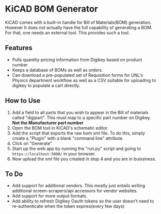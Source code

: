 KiCAD BOM Generator
===================

KiCAD comes with a built-in handle for Bill of Materials(BOM) generation. However It does not actually have the full capability of generating a BOM. For that, one needs an external tool. This provides such a tool.

Features
--------
-  Pulls quantity-pricing information from Digikey based on product number
-  Keeps a database of BOMs as well as orders.
-  Can download a pre-populated set of Requisition forms for UNL's Physics department workflow as well as a CSV suitable for uploading to digikey to populate a cart directly.


How to Use
----------
1.  Add a field to all parts that you wish to appear in the Bill of materials called "digipart". This must map to a specific part number on Digikey. **Not the Manufacturer part number**
2.  Open the BOM tool in KiCAD's schematic editor.
3.  Add the script that exports the raw bom xml file. To do this, simply create a "Plugin" with a blank "command line" attribute.
4.  Click on "Generate"
4.  Start up the web app by running the "run.py" script and going to ``https://localhost:5000/`` in your browser.
5.  Now upload the xml file you created in stop 4 and you are in buissiness.


To Do
-----
  -  Add support for additional vendors. This mostly just entails writing additional screen-scrapers/api accessors for vendor websites.
  -  Add support for more output formats.
  -  Add ability to refresh Digikey Oauth tokens so the user doesn't need to re-authenticate when the token expires(every few days)
